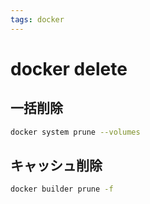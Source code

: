 ```yaml
---
tags: docker
---
```

# docker delete
## 一括削除
```bash
docker system prune --volumes
```

## キャッシュ削除 
```bash
docker builder prune -f
```